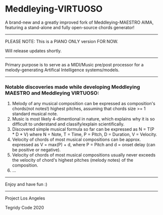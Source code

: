 # Meddleying-VIRTUOSO
A brand-new and a greatly improved fork of Meddleying-MAESTRO AIMA, featuring a stand-alone and fully open-source chords generator!

***

PLEASE NOTE: This is a PIANO ONLY version FOR NOW.

Will release updates shortly.

***

Primary purpose is to serve as a MIDI/Music pre/post processor for a melody-generating Artifical Intelligence systems/models.

***

### Notable discoveries made while developing Meddleying MAESTRO and Meddleying VIRTUOSO:

1) Melody of any musical composition can be expressed as composition's chords(not notes!) highest pitches, assuming that chords size >= 1 standard musical note.
2) Music is most likely 4-dimentional in nature, which explains why it is so difficult to understand and classify/explain scientifically.
3) Discovered simple musical formula so far can be expressed as N = T(P * D * V) where N = Note, T = Time, P = Pitch, D = Duration, V = Velocity.
4) Velocity of chords of most musical compositions can be approx. expressed as V = max(P) + d, where P = Pitch and d = onset delay (can be positive or negative).
5) Velocity of chords of most musical compositions usually never exceeds the velocity of chord's highest pitches (melody notes) of the composition.
6) ...

***

Enjoy and have fun :)

***

Project Los Angeles

Tegridy Code 2020
